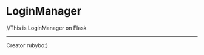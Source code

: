 <h1>LoginManager</h1>
<p>//This is LoginManager on Flask <!--Flask==2.2--!></p>
<hr>
Creator rubybo:)
